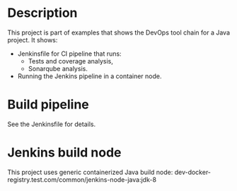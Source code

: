 # Description


This project is part of examples that shows the DevOps tool chain for a Java project. It shows:
* Jenkinsfile for CI pipeline that runs:
  * Tests and coverage analysis,
  * Sonarqube analysis.
* Running the Jenkins pipeline in a container node.


# Build pipeline

See the Jenkinsfile for details.


# Jenkins build node

This project uses generic containerized Java build node: dev-docker-registry.test.com/common/jenkins-node-java:jdk-8
